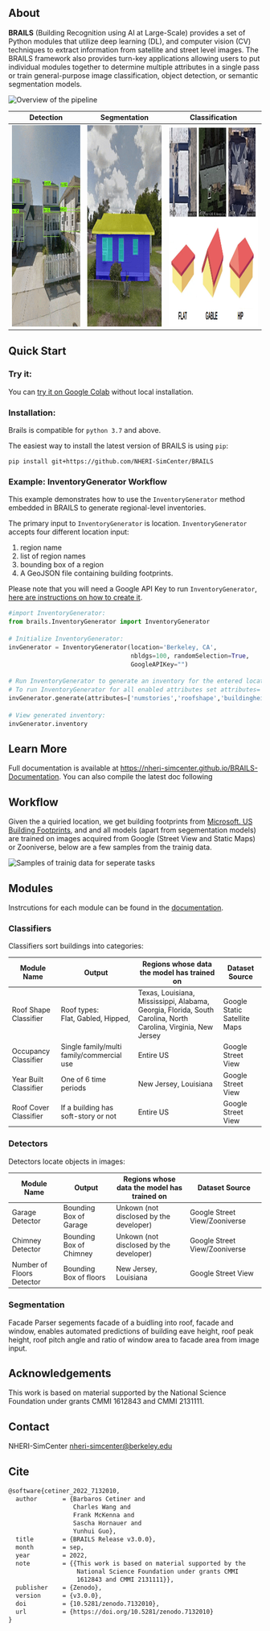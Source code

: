 ## About 

**BRAILS** (Building Recognition using AI at Large-Scale) provides a set of Python modules that utilize deep learning (DL), and computer vision (CV) techniques to extract information from satellite and street level images. The BRAILS framework also provides turn-key applications allowing users to put individual modules together to determine multiple attributes in a single pass or train general-purpose image classification, object detection, or semantic segmentation models.

![Overview of the pipeline](pipeline.png "pipeline")

Detection             |  Segmentation |  Classification 
:-------------------------:|:-------------------------:|:-------------------------:
<img src="assets/images/floor_detection.gif" style="height:400px;"/>  |  <img src="assets/images/elevation_window_area.gif" style="height:400px;"/> | <img src="assets/images/roof_classification.png" style="height:400px;"/>

## Quick Start

### Try it:
You can [try it on Google Colab](https://colab.research.google.com/drive/1zspDwK-rGA1gYcHZDnrQr_3Z27JL-ooS?usp=sharing) without local installation.

### Installation:

Brails is compatible for `python 3.7` and above.

The easiest way to install the latest version of BRAILS is using ``pip``:
```
pip install git+https://github.com/NHERI-SimCenter/BRAILS
```

### Example: InventoryGenerator Workflow

This example demonstrates how to use the ``InventoryGenerator`` method embedded in BRAILS to generate regional-level inventories. 

The primary input to ``InventoryGenerator`` is location. ``InventoryGenerator`` accepts four different location input: 
1. region name 
2. list of region names
3. bounding box of a region 
4. A GeoJSON file containing building footprints.

Please note that you will need a Google API Key to run ``InventoryGenerator``, [here are instructions on how to create it](https://developers.google.com/maps/documentation/embed/get-api-key).

```python
#import InventoryGenerator:
from brails.InventoryGenerator import InventoryGenerator

# Initialize InventoryGenerator:
invGenerator = InventoryGenerator(location='Berkeley, CA',
                                  nbldgs=100, randomSelection=True,
                                  GoogleAPIKey="")

# Run InventoryGenerator to generate an inventory for the entered location:
# To run InventoryGenerator for all enabled attributes set attributes='all':
invGenerator.generate(attributes=['numstories','roofshape','buildingheight'])

# View generated inventory:
invGenerator.inventory

```

## Learn More

Full documentation is available at https://nheri-simcenter.github.io/BRAILS-Documentation. You can also compile the latest doc following 

## Workflow

Given the a quiried location, we get building footprints from [Microsoft. US Building Footprints](https://github.com/microsoft/USBuildingFootprints), and 
and all models (apart from segementation models) are trained on images acquired from Google (Street View and Static Maps) or Zooniverse, below are a few samples from the trainig data.


![Samples of trainig data for seperate tasks](data_sample.png "")


## Modules

Instrcutions for each module can be found in the [documentation](https://nheri-simcenter.github.io/BRAILS-Documentation/common/user_manual/modules/modules.html).

### Classifiers

Classifiers sort buildings into categories:

| Module Name | Output | Regions whose data the model has trained on | Dataset Source |
|---|---|---|---|
| Roof Shape Classifier | Roof types:<br>Flat, Gabled, Hipped, | Texas, Louisiana, Mississippi, Alabama, Georgia, Florida, South Carolina, North Carolina, Virginia, New Jersey | Google Static Satellite Maps |
| Occupancy Classifier | Single family/multi family/commercial use | Entire US | Google Street View |
| Year Built Classifier | One of 6 time periods | New Jersey, Louisiana | Google Street View |
| Roof Cover Classifier  | If a building has soft-story or not | Entire US | Google Street View |

### Detectors

Detectors locate objects in images:

| Module Name | Output | Regions whose data the model has trained on | Dataset Source |
|---|---|---|---|
| Garage Detector | Bounding Box of Garage | Unkown (not disclosed by the developer) | Google Street View/Zooniverse |
| Chimney Detector | Bounding Box of Chimney | Unkown (not disclosed by the developer) | Google Street View/Zooniverse |
| Number of Floors Detector | Bounding Box of floors | New Jersey, Louisiana | Google Street View |


### Segmentation

Facade Parser segements facade of a buidling into roof, facade and window, enables automated predictions of building eave height, roof peak height, roof pitch angle and ratio of window area to facade area from image input. 



## Acknowledgements

This work is based on material supported by the National Science Foundation under grants CMMI 1612843 and CMMI 2131111.

## Contact
NHERI-SimCenter nheri-simcenter@berkeley.edu

## Cite

```
@software{cetiner_2022_7132010,
  author       = {Barbaros Cetiner and
                  Charles Wang and
                  Frank McKenna and
                  Sascha Hornauer and
                  Yunhui Guo},
  title        = {BRAILS Release v3.0.0},
  month        = sep,
  year         = 2022,
  note         = {{This work is based on material supported by the 
                   National Science Foundation under grants CMMI
                   1612843 and CMMI 2131111}},
  publisher    = {Zenodo},
  version      = {v3.0.0},
  doi          = {10.5281/zenodo.7132010},
  url          = {https://doi.org/10.5281/zenodo.7132010}
}
```